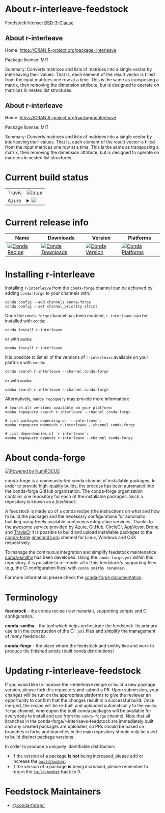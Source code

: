 About r-interleave-feedstock
============================

Feedstock license: [BSD-3-Clause](https://github.com/conda-forge/r-interleave-feedstock/blob/main/LICENSE.txt)


About r-interleave
------------------

Home: https://CRAN.R-project.org/package=interleave

Package license: MIT

Summary: Converts matrices and lists of matrices into a single vector by interleaving their values. That is, each element of the result vector is filled from the input matrices one row at a time. This is the same as transposing a matrix, then removing the dimension attribute, but is designed to operate on matrices in nested list structures.

About r-interleave
------------------

Home: https://CRAN.R-project.org/package=interleave

Package license: MIT

Summary: Converts matrices and lists of matrices into a single vector by interleaving their values. That is, each element of the result vector is filled from the input matrices one row at a time. This is the same as transposing a matrix, then removing the dimension attribute, but is designed to operate on matrices in nested list structures.

Current build status
====================


<table><tr>
    <td>Travis</td>
    <td>
      <a href="https://app.travis-ci.com/conda-forge/r-interleave-feedstock">
        <img alt="linux" src="https://img.shields.io/travis/com/conda-forge/r-interleave-feedstock/main.svg?label=Linux">
      </a>
    </td>
  </tr>
    
  <tr>
    <td>Azure</td>
    <td>
      <details>
        <summary>
          <a href="https://dev.azure.com/conda-forge/feedstock-builds/_build/latest?definitionId=21338&branchName=main">
            <img src="https://dev.azure.com/conda-forge/feedstock-builds/_apis/build/status/r-interleave-feedstock?branchName=main">
          </a>
        </summary>
        <table>
          <thead><tr><th>Variant</th><th>Status</th></tr></thead>
          <tbody><tr>
              <td>linux_64_r_base4.3</td>
              <td>
                <a href="https://dev.azure.com/conda-forge/feedstock-builds/_build/latest?definitionId=21338&branchName=main">
                  <img src="https://dev.azure.com/conda-forge/feedstock-builds/_apis/build/status/r-interleave-feedstock?branchName=main&jobName=linux&configuration=linux%20linux_64_r_base4.3" alt="variant">
                </a>
              </td>
            </tr><tr>
              <td>linux_64_r_base4.4</td>
              <td>
                <a href="https://dev.azure.com/conda-forge/feedstock-builds/_build/latest?definitionId=21338&branchName=main">
                  <img src="https://dev.azure.com/conda-forge/feedstock-builds/_apis/build/status/r-interleave-feedstock?branchName=main&jobName=linux&configuration=linux%20linux_64_r_base4.4" alt="variant">
                </a>
              </td>
            </tr><tr>
              <td>linux_aarch64_r_base4.3</td>
              <td>
                <a href="https://dev.azure.com/conda-forge/feedstock-builds/_build/latest?definitionId=21338&branchName=main">
                  <img src="https://dev.azure.com/conda-forge/feedstock-builds/_apis/build/status/r-interleave-feedstock?branchName=main&jobName=linux&configuration=linux%20linux_aarch64_r_base4.3" alt="variant">
                </a>
              </td>
            </tr><tr>
              <td>linux_aarch64_r_base4.4</td>
              <td>
                <a href="https://dev.azure.com/conda-forge/feedstock-builds/_build/latest?definitionId=21338&branchName=main">
                  <img src="https://dev.azure.com/conda-forge/feedstock-builds/_apis/build/status/r-interleave-feedstock?branchName=main&jobName=linux&configuration=linux%20linux_aarch64_r_base4.4" alt="variant">
                </a>
              </td>
            </tr><tr>
              <td>linux_ppc64le_r_base4.3</td>
              <td>
                <a href="https://dev.azure.com/conda-forge/feedstock-builds/_build/latest?definitionId=21338&branchName=main">
                  <img src="https://dev.azure.com/conda-forge/feedstock-builds/_apis/build/status/r-interleave-feedstock?branchName=main&jobName=linux&configuration=linux%20linux_ppc64le_r_base4.3" alt="variant">
                </a>
              </td>
            </tr><tr>
              <td>linux_ppc64le_r_base4.4</td>
              <td>
                <a href="https://dev.azure.com/conda-forge/feedstock-builds/_build/latest?definitionId=21338&branchName=main">
                  <img src="https://dev.azure.com/conda-forge/feedstock-builds/_apis/build/status/r-interleave-feedstock?branchName=main&jobName=linux&configuration=linux%20linux_ppc64le_r_base4.4" alt="variant">
                </a>
              </td>
            </tr><tr>
              <td>osx_64_r_base4.3</td>
              <td>
                <a href="https://dev.azure.com/conda-forge/feedstock-builds/_build/latest?definitionId=21338&branchName=main">
                  <img src="https://dev.azure.com/conda-forge/feedstock-builds/_apis/build/status/r-interleave-feedstock?branchName=main&jobName=osx&configuration=osx%20osx_64_r_base4.3" alt="variant">
                </a>
              </td>
            </tr><tr>
              <td>osx_64_r_base4.4</td>
              <td>
                <a href="https://dev.azure.com/conda-forge/feedstock-builds/_build/latest?definitionId=21338&branchName=main">
                  <img src="https://dev.azure.com/conda-forge/feedstock-builds/_apis/build/status/r-interleave-feedstock?branchName=main&jobName=osx&configuration=osx%20osx_64_r_base4.4" alt="variant">
                </a>
              </td>
            </tr><tr>
              <td>win_64_r_base4.3</td>
              <td>
                <a href="https://dev.azure.com/conda-forge/feedstock-builds/_build/latest?definitionId=21338&branchName=main">
                  <img src="https://dev.azure.com/conda-forge/feedstock-builds/_apis/build/status/r-interleave-feedstock?branchName=main&jobName=win&configuration=win%20win_64_r_base4.3" alt="variant">
                </a>
              </td>
            </tr><tr>
              <td>win_64_r_base4.4</td>
              <td>
                <a href="https://dev.azure.com/conda-forge/feedstock-builds/_build/latest?definitionId=21338&branchName=main">
                  <img src="https://dev.azure.com/conda-forge/feedstock-builds/_apis/build/status/r-interleave-feedstock?branchName=main&jobName=win&configuration=win%20win_64_r_base4.4" alt="variant">
                </a>
              </td>
            </tr>
          </tbody>
        </table>
      </details>
    </td>
  </tr>
</table>

Current release info
====================

| Name | Downloads | Version | Platforms |
| --- | --- | --- | --- |
| [![Conda Recipe](https://img.shields.io/badge/recipe-r--interleave-green.svg)](https://anaconda.org/conda-forge/r-interleave) | [![Conda Downloads](https://img.shields.io/conda/dn/conda-forge/r-interleave.svg)](https://anaconda.org/conda-forge/r-interleave) | [![Conda Version](https://img.shields.io/conda/vn/conda-forge/r-interleave.svg)](https://anaconda.org/conda-forge/r-interleave) | [![Conda Platforms](https://img.shields.io/conda/pn/conda-forge/r-interleave.svg)](https://anaconda.org/conda-forge/r-interleave) |

Installing r-interleave
=======================

Installing `r-interleave` from the `conda-forge` channel can be achieved by adding `conda-forge` to your channels with:

```
conda config --add channels conda-forge
conda config --set channel_priority strict
```

Once the `conda-forge` channel has been enabled, `r-interleave` can be installed with `conda`:

```
conda install r-interleave
```

or with `mamba`:

```
mamba install r-interleave
```

It is possible to list all of the versions of `r-interleave` available on your platform with `conda`:

```
conda search r-interleave --channel conda-forge
```

or with `mamba`:

```
mamba search r-interleave --channel conda-forge
```

Alternatively, `mamba repoquery` may provide more information:

```
# Search all versions available on your platform:
mamba repoquery search r-interleave --channel conda-forge

# List packages depending on `r-interleave`:
mamba repoquery whoneeds r-interleave --channel conda-forge

# List dependencies of `r-interleave`:
mamba repoquery depends r-interleave --channel conda-forge
```


About conda-forge
=================

[![Powered by
NumFOCUS](https://img.shields.io/badge/powered%20by-NumFOCUS-orange.svg?style=flat&colorA=E1523D&colorB=007D8A)](https://numfocus.org)

conda-forge is a community-led conda channel of installable packages.
In order to provide high-quality builds, the process has been automated into the
conda-forge GitHub organization. The conda-forge organization contains one repository
for each of the installable packages. Such a repository is known as a *feedstock*.

A feedstock is made up of a conda recipe (the instructions on what and how to build
the package) and the necessary configurations for automatic building using freely
available continuous integration services. Thanks to the awesome service provided by
[Azure](https://azure.microsoft.com/en-us/services/devops/), [GitHub](https://github.com/),
[CircleCI](https://circleci.com/), [AppVeyor](https://www.appveyor.com/),
[Drone](https://cloud.drone.io/welcome), and [TravisCI](https://travis-ci.com/)
it is possible to build and upload installable packages to the
[conda-forge](https://anaconda.org/conda-forge) [anaconda.org](https://anaconda.org/)
channel for Linux, Windows and OSX respectively.

To manage the continuous integration and simplify feedstock maintenance
[conda-smithy](https://github.com/conda-forge/conda-smithy) has been developed.
Using the ``conda-forge.yml`` within this repository, it is possible to re-render all of
this feedstock's supporting files (e.g. the CI configuration files) with ``conda smithy rerender``.

For more information please check the [conda-forge documentation](https://conda-forge.org/docs/).

Terminology
===========

**feedstock** - the conda recipe (raw material), supporting scripts and CI configuration.

**conda-smithy** - the tool which helps orchestrate the feedstock.
                   Its primary use is in the construction of the CI ``.yml`` files
                   and simplify the management of *many* feedstocks.

**conda-forge** - the place where the feedstock and smithy live and work to
                  produce the finished article (built conda distributions)


Updating r-interleave-feedstock
===============================

If you would like to improve the r-interleave recipe or build a new
package version, please fork this repository and submit a PR. Upon submission,
your changes will be run on the appropriate platforms to give the reviewer an
opportunity to confirm that the changes result in a successful build. Once
merged, the recipe will be re-built and uploaded automatically to the
`conda-forge` channel, whereupon the built conda packages will be available for
everybody to install and use from the `conda-forge` channel.
Note that all branches in the conda-forge/r-interleave-feedstock are
immediately built and any created packages are uploaded, so PRs should be based
on branches in forks and branches in the main repository should only be used to
build distinct package versions.

In order to produce a uniquely identifiable distribution:
 * If the version of a package **is not** being increased, please add or increase
   the [``build/number``](https://docs.conda.io/projects/conda-build/en/latest/resources/define-metadata.html#build-number-and-string).
 * If the version of a package **is** being increased, please remember to return
   the [``build/number``](https://docs.conda.io/projects/conda-build/en/latest/resources/define-metadata.html#build-number-and-string)
   back to 0.

Feedstock Maintainers
=====================

* [@conda-forge/r](https://github.com/conda-forge/r/)

